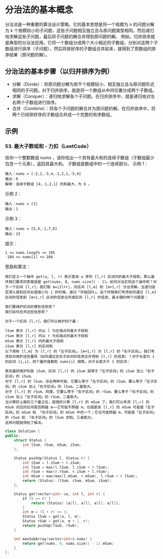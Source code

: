 # 分治法的基本概念
分治法是一种重要的算法设计策略。它的基本思想是将一个规模为 n 的问题分解为 k 个规模较小的子问题，这些子问题相互独立且与原问题类型相同。然后递归地求解这些子问题，最后将子问题的解合并得到原问题的解。
例如，归并排序就是典型的分治法应用。它将一个数组分成两个大小相近的子数组，分别对这两个子数组进行排序（子问题），然后将排好序的子数组合并起来，就得到了原数组的排序结果（原问题的解）。

## 分治法的基本步骤（以归并排序为例）
* 分解（Divide）：将原问题分解为若干个规模较小、相互独立且与原问题形式相同的子问题。对于归并排序，就是将一个数组从中间位置分成两个子数组。
* 求解（Conquer）：递归地求解各个子问题。在归并排序中，就是递归地对左右两个子数组进行排序。
* 合并（Combine）：将各个子问题的解合并为原问题的解。在归并排序中，将两个已经排好序的子数组合并成一个完整的有序数组。

## 示例
### 53. 最大子数组和 - 力扣（LeetCode）
给你一个整数数组 nums ，请你找出一个具有最大和的连续子数组（子数组最少包含一个元素），返回其最大和。
子数组是数组中的一个连续部分。
示例 1：
```
输入：nums = [-2,1,-3,4,-1,2,1,-5,4]
输出：6
解释：连续子数组 [4,-1,2,1] 的和最大，为 6 。
```
示例 2：
```
输入：nums = [1]
输出：1
```
示例 3：
```
输入：nums = [5,4,-1,7,8]
输出：23
```
提示：
```
1 <= nums.length <= 105
-104 <= nums[i] <= 104
```
思路和算法：
```
我们定义一个操作 get(a, l, r) 表示查询 a 序列 [l,r] 区间内的最大子段和，那么最终我们要求的答案就是 get(nums, 0, nums.size() - 1)。如何分治实现这个操作呢？对于一个区间 [l,r]，我们取 m=⌊2l+r⌋，对区间 [l,m] 和 [m+1,r] 分治求解。当递归逐层深入直到区间长度缩小为 1 的时候，递归「开始回升」。这个时候我们考虑如何通过 [l,m] 区间的信息和 [m+1,r] 区间的信息合并成区间 [l,r] 的信息。最关键的两个问题是：

我们要维护区间的哪些信息呢？
我们如何合并这些信息呢？

对于一个区间 [l,r]，我们可以维护四个量：

lSum 表示 [l,r] 内以 l 为左端点的最大子段和
rSum 表示 [l,r] 内以 r 为右端点的最大子段和
mSum 表示 [l,r] 内的最大子段和
iSum 表示 [l,r] 的区间和
以下简称 [l,m] 为 [l,r] 的「左子区间」，[m+1,r] 为 [l,r] 的「右子区间」。我们考虑如何维护这些量呢（如何通过左右子区间的信息合并得到 [l,r] 的信息）？对于长度为 1 的区间 [i,i]，四个量的值都和 nums[i] 相等。对于长度大于 1 的区间：

首先最好维护的是 iSum，区间 [l,r] 的 iSum 就等于「左子区间」的 iSum 加上「右子区间」的 iSum。
对于 [l,r] 的 lSum，存在两种可能，它要么等于「左子区间」的 lSum，要么等于「左子区间」的 iSum 加上「右子区间」的 lSum，二者取大。
对于 [l,r] 的 rSum，同理，它要么等于「右子区间」的 rSum，要么等于「右子区间」的 iSum 加上「左子区间」的 rSum，二者取大。
当计算好上面的三个量之后，就很好计算 [l,r] 的 mSum 了。我们可以考虑 [l,r] 的 mSum 对应的区间是否跨越 m——它可能不跨越 m，也就是说 [l,r] 的 mSum 可能是「左子区间」的 mSum 和 「右子区间」的 mSum 中的一个；它也可能跨越 m，可能是「左子区间」的 rSum 和 「右子区间」的 lSum 求和。三者取大。
这样问题就得到了解决。
```
```c++
class Solution {
public:
    struct Status {
        int lSum, rSum, mSum, iSum;
    };

    Status pushUp(Status l, Status r) {
        int iSum = l.iSum + r.iSum;
        int lSum = max(l.lSum, l.iSum + r.lSum);
        int rSum = max(r.rSum, r.iSum + l.rSum);
        int mSum = max(max(l.mSum, r.mSum), l.rSum + r.lSum);
        return (Status) {lSum, rSum, mSum, iSum};
    };

    Status get(vector<int> &a, int l, int r) {
        if (l == r) {
            return (Status) {a[l], a[l], a[l], a[l]};
        }
        int m = (l + r) >> 1;
        Status lSub = get(a, l, m);
        Status rSub = get(a, m + 1, r);
        return pushUp(lSub, rSub);
    }

    int maxSubArray(vector<int>& nums) {
        return get(nums, 0, nums.size() - 1).mSum;
    }
};
```